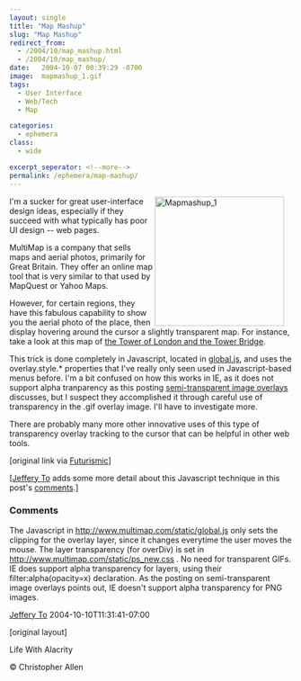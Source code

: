 ```yaml
---
layout: single
title: "Map Mashup"
slug: "Map Mashup"
redirect_from:
  - /2004/10/map_mashup.html
  - /2004/10/map_mashup/
date:   2004-10-07 00:39:29 -0700
image:  mapmashup_1.gif
tags: 
  - User Interface
  - Web/Tech
  - Map

categories:
  - ephemera
class:
  - wide

excerpt_seperator: <!--more-->
permalink: /ephemera/map-mashup/
---
```


<a href="https://web.archive.org/web/20050117010708/http://lifewithalacrity.blogs.com/photos/uncategorized/mapmashup_1.gif"><img width="230px" style=" margin-right:15px" align="right"  src="{{ site.url }}{{ site.baseurl }}/assets/images/mapmashup_1.gif" alt="Mapmashup_1"/></a>I'm a sucker for great user-interface design ideas, especially if they succeed with what typically has poor UI design -- web pages.

MultiMap is a company that sells maps and aerial photos, primarily for Great Britain. They offer an online map tool that is very similar to that used by MapQuest or Yahoo Maps.

However, for certain regions, they have this fabulous capability to show you the aerial photo of the place, then display hovering around the cursor a slightly transparent map. For instance, take a look at this map of [the Tower of London and the Tower Bridge](http://www.multimap.com/map/photo.cgi?client=public&X=533258&Y=180057&width=500&height=310&gride=529090&gridn=179645&srec=0&coordsys=gb&db=pc&pc=&zm=0&scale=10000&up.x=186&up.y=3).

This trick is done completely in Javascript, located in [global.js](http://www.multimap.com/static/global.js), and uses the overlay.style.* properties that I've really only seen used in Javascript-based menus before. I'm a bit confused on how this works in IE, as it does not support alpha tranparency as this posting [semi-transparent image overlays](http://persistent.info/archives/2004/04/27/overlays) discusses, but I suspect they accomplished it through careful use of transparency in the .gif overlay image. I'll have to investigate more.

There are probably many more other innovative uses of this type of transparency overlay tracking to the cursor that can be helpful in other web tools.

\[original link via [Futurismic](http://www.futurismic.com/2004/10/magical-maps.html)\]

\[[Jeffery To](http://www.thingsthemselves.com/) adds some more detail about this Javascript technique in this post's [comments](/2004/10/map_mashup.html#comments).\]

### Comments

The Javascript in http://www.multimap.com/static/global.js only sets the clipping for the overlay layer, since it changes everytime the user moves the mouse. The layer transparency (for overDiv) is set in http://www.multimap.com/static/ps_new.css . No need for transparent GIFs. IE does support alpha transparency for layers, using their filter:alpha(opacity=x) declaration. As the posting on semi-transparent image overlays points out, IE doesn't support alpha transparency for PNG images.

[Jeffery To](http://www.thingsthemselves.com/) 2004-10-10T11:31:41-07:00

[original layout]

<!-- [User Interface](/tags/user-interface/) [Web/Tech](/tags/web/tech/) [user interface](/tags/user-interface/) [web](/tags/web/) [map](/tags/map/) [graphic](/tags/graphic/) [overlay](/tags/overlay/) [transparency](/tags/transparency/) [cursor](/tags/cursor/) -->

Life With Alacrity

© Christopher Allen
